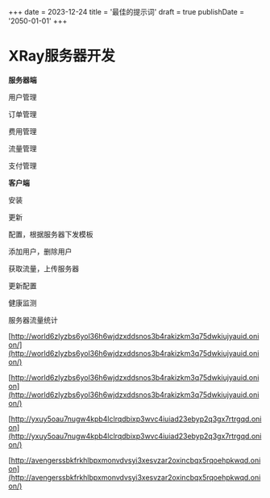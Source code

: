 +++
date = 2023-12-24
title = '最佳的提示词'
draft = true
publishDate = '2050-01-01'
+++

# XRay服务器开发

**服务器端**

用户管理

订单管理

费用管理

流量管理

支付管理

**客户端**

安装

更新

配置，根据服务器下发模板

添加用户，删除用户

获取流量，上传服务器

更新配置

健康监测

服务器流量统计

[http://world6zlyzbs6yol36h6wjdzxddsnos3b4rakizkm3q75dwkiujyauid.onion/](http://world6zlyzbs6yol36h6wjdzxddsnos3b4rakizkm3q75dwkiujyauid.onion/)

[http://world6zlyzbs6yol36h6wjdzxddsnos3b4rakizkm3q75dwkiujyauid.onion](http://world6zlyzbs6yol36h6wjdzxddsnos3b4rakizkm3q75dwkiujyauid.onion/)

[http://yxuy5oau7nugw4kpb4lclrqdbixp3wvc4iuiad23ebyp2q3gx7rtrgqd.onion](http://yxuy5oau7nugw4kpb4lclrqdbixp3wvc4iuiad23ebyp2q3gx7rtrgqd.onion/)

[http://avengerssbkfrkhlbpxmonvdvsyi3xesvzar2oxincbqx5rqoehpkwqd.onion](http://avengerssbkfrkhlbpxmonvdvsyi3xesvzar2oxincbqx5rqoehpkwqd.onion/)